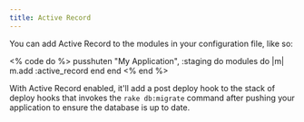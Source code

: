 ```yaml
---
title: Active Record
---
```


You can add Active Record to the modules in your configuration file, like so:

<% code do %>
pusshuten "My Application", :staging do
  modules do |m|
    m.add :active_record
  end
end
<% end %>

With Active Record enabled, it'll add a post deploy hook to the stack of deploy hooks that invokes the `rake db:migrate` command after pushing your application to ensure the database is up to date.